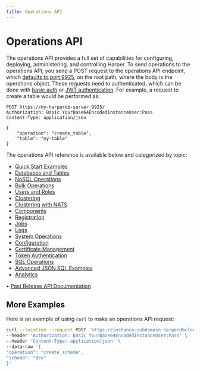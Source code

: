 ```yaml
---
title: Operations API
---
```


# Operations API

The operations API provides a full set of capabilities for configuring, deploying, administering, and controlling Harper. To send operations to the operations API, you send a POST request to the operations API endpoint, which [defaults to port 9925](../../deployments/configuration#operationsapi), on the root path, where the body is the operations object. These requests need to authenticated, which can be done with [basic auth](../security/basic-auth) or [JWT authentication](../security/jwt-auth). For example, a request to create a table would be performed as:

```http
POST https://my-harperdb-server:9925/
Authorization: Basic YourBase64EncodedInstanceUser:Pass
Content-Type: application/json

{
    "operation": "create_table",
    "table": "my-table"
}
```

The operations API reference is available below and categorized by topic:

- [Quick Start Examples](./quickstart-examples)
- [Databases and Tables](./databases-and-tables)
- [NoSQL Operations](./nosql-operations)
- [Bulk Operations](./bulk-operations)
- [Users and Roles](./users-and-roles)
- [Clustering](./clustering)
- [Clustering with NATS](./clustering-nats)
- [Components](./components)
- [Registration](./registration)
- [Jobs](./jobs)
- [Logs](./logs)
- [System Operations](./system-operations)
- [Configuration](./configuration)
- [Certificate Management](./certificate-management)
- [Token Authentication](./token-authentication)
- [SQL Operations](./sql-operations)
- [Advanced JSON SQL Examples](./advanced-json-sql-examples)
- [Analytics](./analytics)

• [Past Release API Documentation](https://olddocs.harperdb.io)

## More Examples

Here is an example of using `curl` to make an operations API request:

```bash
curl --location --request POST 'https://instance-subdomain.harperdbcloud.com' \
--header 'Authorization: Basic YourBase64EncodedInstanceUser:Pass' \
--header 'Content-Type: application/json' \
--data-raw '{
"operation": "create_schema",
"schema": "dev"
}'
```
